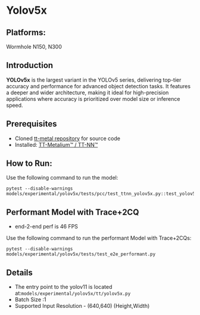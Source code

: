 # Yolov5x

## Platforms:

Wormhole N150, N300


## Introduction
**YOLOv5x** is the largest variant in the YOLOv5 series, delivering top-tier accuracy and performance for advanced object detection tasks. It features a deeper and wider architecture, making it ideal for high-precision applications where accuracy is prioritized over model size or inference speed.


## Prerequisites
- Cloned [tt-metal repository](https://github.com/tenstorrent/tt-metal) for source code
- Installed: [TT-Metalium™ / TT-NN™](https://github.com/tenstorrent/tt-metal/blob/main/INSTALLING.md)

## How to Run:
Use the following command to run the model:

```
pytest --disable-warnings models/experimental/yolov5x/tests/pcc/test_ttnn_yolov5x.py::test_yolov5x
```

## Performant Model with Trace+2CQ
- end-2-end perf is 46 FPS

Use the following command to run the performant Model with Trace+2CQs:

```
pytest --disable-warnings models/experimental/yolov5x/tests/test_e2e_performant.py
```


## Details

- The entry point to the yolov11 is located at:`models/experimental/yolov5x/tt/yolov5x.py`
- Batch Size :1
- Supported Input Resolution - (640,640) (Height,Width)
